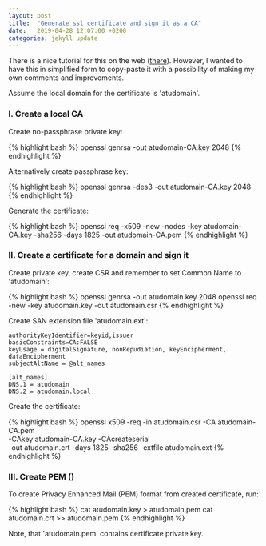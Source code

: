 ```yaml
---
layout: post
title:  "Generate ssl certificate and sign it as a CA"
date:   2019-04-28 12:07:00 +0200
categories: jekyll update
---
```

There is a nice tutorial for this on the web ([there][there]). However, I wanted to have this in simplified form to copy-paste it with a possibility of making my own comments and improvements.

Assume the local domain for the certificate is 'atudomain'.

### I. Create a local CA

Create no-passphrase private key:

{% highlight bash %}
openssl genrsa -out atudomain-CA.key 2048
{% endhighlight %}

Alternatively create passphrase key:

{% highlight bash %}
openssl genrsa -des3 -out atudomain-CA.key 2048
{% endhighlight %}
 
Generate the certificate:

{% highlight bash %}
openssl req -x509 -new -nodes -key atudomain-CA.key -sha256 -days 1825 -out atudomain-CA.pem
{% endhighlight %}

### II. Create a certificate for a domain and sign it

Create private key, create CSR and remember to set Common Name to 'atudomain':

{% highlight bash %}
openssl genrsa -out atudomain.key 2048
openssl req -new -key atudomain.key -out atudomain.csr
{% endhighlight %}

Create SAN extension file 'atudomain.ext':

```
authorityKeyIdentifier=keyid,issuer
basicConstraints=CA:FALSE
keyUsage = digitalSignature, nonRepudiation, keyEncipherment, dataEncipherment
subjectAltName = @alt_names
 
[alt_names]
DNS.1 = atudomain
DNS.2 = atudomain.local
```
Create the certificate:

{% highlight bash %}
openssl x509 -req -in atudomain.csr -CA atudomain-CA.pem \
-CAkey atudomain-CA.key -CAcreateserial \
-out atudomain.crt -days 1825 -sha256 -extfile atudomain.ext
{% endhighlight %}

### III. Create PEM ()

To create Privacy Enhanced Mail (PEM) format from created certificate, run:

{% highlight bash %}
cat atudomain.key > atudomain.pem
cat atudomain.crt >> atudomain.pem
{% endhighlight %}

Note, that 'atudomain.pem' contains certificate private key.

[there]: https://deliciousbrains.com/ssl-certificate-authority-for-local-https-development/
